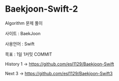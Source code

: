 # Baekjoon-Swift-2

Algorithm 문제 풀이

사이트 : BaekJoon

사용언어 : Swift

목표 : 1일 1커밋 COMMIT


History
1 -> https://github.com/esl1129/Baekjoon-Swift

Next
3 -> https://github.com/esl1129/Baekjoon-Swift3
